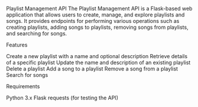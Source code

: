 Playlist Management API
The Playlist Management API is a Flask-based web application that allows users to create, manage, and explore playlists and songs. 
It provides endpoints for performing various operations such as creating playlists, adding songs to playlists, removing songs from playlists, and searching for songs.

Features

Create a new playlist with a name and optional description
Retrieve details of a specific playlist
Update the name and description of an existing playlist
Delete a playlist
Add a song to a playlist
Remove a song from a playlist
Search for songs

Requirements

Python 3.x
Flask
requests (for testing the API)
